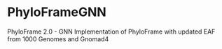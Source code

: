 # PhyloFrameGNN
PhyloFrame 2.0 - GNN Implementation of PhyloFrame with updated EAF from 1000 Genomes and Gnomad4
